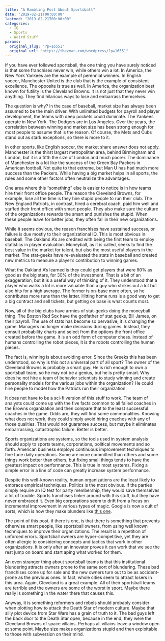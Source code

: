 ```yaml
---
title: "A Rambling Post About Sportsball"
date: "2019-02-21T00:00:00"
lastmod: "2019-02-21T00:00:00"
categories:
  - IQ
  - Sports
  - Weird Stuff
params:
  original_slug: "?p=16551"
  original_url: "https://thezman.com/wordpress/?p=16551"
---
```


If you have ever followed sportsball, the one thing you have surely
noticed is that some franchises never win, while others win a lot. In
America, the New York Yankees are the example of perennial winners. In
English soccer, Manchester United is the club that is the example of
consistent excellence. The opposite is true as well. In America, the
organization best known for futility is the Cleveland Browns. It is not
just that they never win anything. They find hilarious ways to lose and
embarrass themselves.

The question is why? In the case of baseball, market size has always
been assumed to be the main driver. With unlimited budgets for payroll
and player development, the teams with deep pockets could dominate. The
Yankees operate in New York. The Dodgers are in Los Angeles. Over the
years, the correlation between winning and market size has been strong
enough for most people to assume that is the reason. Of course, the Mets
and Cubs stand out as stark exceptions, so there is more to it.

In other sports, like English soccer, the market share answer does not
apply. Manchester is the thirst largest metropolitan area, behind
Birmingham and London, but it is a fifth the size of London and much
poorer. The dominance of Manchester is a lot like the success of the
Green Bay Packers in American football. Not quite to that extreme, but
Man U has had much more success than the Packers. While having a big
market helps in all sports, the rules and some other factors often
neutralize the advantages.

One area where this “something” else is easier to notice is in how teams
hire their front office people. The reason the Cleveland Browns, for
example, lose all the time is they hire stupid people to run their club.
The New England Patriots, in contrast, hired a cerebral coach, paid him
well and staffed their front office with smart people. They also make
sure the culture of the organizations rewards the smart and punishes the
stupid. When these people leave for better jobs, they often fail in
their new organizations.

While it seems obvious, the reason franchises have sustained success, or
failure is due mostly to their organizational IQ. This is most obvious
in baseball. The Oakland A’s are credited with being the first team to
employ statistics in player evaluation. Moneyball, as it is called,
seeks to find the best value in the market for talent, but also the most
useful players in the market. The stat-geeks have re-evaluated the stats
in baseball and created new metrics to measure a player’s contribution
to winning games.

What the Oakland A’s learned is they could get players that were 90% as
good as the big stars, for 30% of the investment. That is a bit of an
exaggeration, but it is a useful way of thinking of it. They understood
that a player who walks a lot is more valuable than a guy who strikes
out a lot but also hits for a high average. The former is on-base more
often, so he contributes more runs than the latter. Hitting home runs is
a good way to get a big contract and sell tickets, but getting on base
is what counts most.

Now, all of the big clubs have armies of stat-geeks doing the moneyball
thing. The Boston Red Sox have the godfather of stat geeks, Bill James,
on their payroll. The use of stats has become so pervasive, it is
changing the game. Managers no longer make decisions during games.
Instead, they consult probability charts and select from the options the
front office created before the game. It is an odd form of computer
chess. Instead of humans controlling the robot pieces, it is the robots
controlling the human pieces.

The fact is, winning is about avoiding error. Since the Greeks this has
been understood, so why is this not a universal part of all sport? The
owner of the Cleveland Browns is probably a smart guy. He is rich enough
to own a sportsball team, so he may not be a genius, but he is pretty
smart. Why does he not hire a team of behavior scientists to study
winning and create personality models for the various jobs within the
organization? He could hire people to model how the Patriots run their
organization.

It does not have to be a sci-fi version of this stuff to work. The team
of analysts could come up with the five facts common to all failed
coaches in the Browns organization and then compare that to the least
successful coaches in the game. Odds are, they will find some
commonalities. Knowing what does not work, they could simply avoid
hiring coaches with any of those qualities. That would not guarantee
success, but maybe it eliminates embarrassing, catastrophic failure.
Better is better.

Sports organizations are systems, so the tools used in system analysis
should apply to sports teams, corporations, political movements and so
forth. American business employs continuous improvement techniques to
fine tune daily operations. Some are more committed than others and some
things work better than others, but fixing small things tends to have
the greatest impact on performance. This is true in most systems. Fixing
a simple error in a line of code can greatly increase system
performance.

Despite this well-known reality, human organizations are the least
likely to embrace empirical techniques. Politics is the most obvious. If
the parties simply require an IQ test for party membership, they would
save themselves a lot of trouble. Sports franchises tinker around with
this stuff, but they have never embraced it. Even big corporations seem
to drift from a focus on incremental improvement in various types of
magic. Google is now a cult of sorts, which is how they make blunders
like [this
one](https://www.businessinsider.com/nest-microphone-was-never-supposed-to-be-a-secret-2019-2).

The point of this post, if there is one, is that there is something that
prevents otherwise smart people, like sportsball owners, from using well
known techniques to improve their organizations. The result is a
repetition of unforced errors. Sportsball owners are hyper-competitive,
yet they are often allergic to considering concepts and tactics that
work in other organizations. It is only after an innovator proves it can
work that we see the rest jump on board and start aping what worked for
them.

An even stranger thing about sportsball teams is that this institutional
blundering attracts owners prone to the same sort of blundering. These
bad franchises come up for sale and the new owners turn out to be as
accident-prone as the previous ones. In fact, whole cities seem to
attract losers in this area. Again, Cleveland is a great example. All of
their sportsball teams are terrible and the owners are some of the worst
in sport. Maybe there really is something in the water there that causes
this.

Anyway, it is something reformers and rebels should probably consider
when plotting how to attack the Death Star of modern culture. Maybe that
silly plot device from Star Wars has a grain of truth to it. The bad
guys left the back door to the Death Star open, because in the end, they
were the Cleveland Browns of space villains. Perhaps all villains leave
a window open at some point. Maybe size makes organizations stupid and
then exploitable to those with subversion on their mind.
